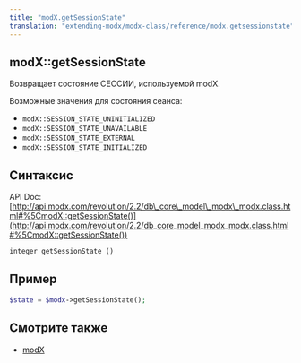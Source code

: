 ```yaml
---
title: "modX.getSessionState"
translation: "extending-modx/modx-class/reference/modx.getsessionstate"
---
```


## modX::getSessionState

Возвращает состояние СЕССИИ, используемой modX.

Возможные значения для состояния сеанса:

- `modX::SESSION_STATE_UNINITIALIZED`
- `modX::SESSION_STATE_UNAVAILABLE`
- `modX::SESSION_STATE_EXTERNAL`
- `modX::SESSION_STATE_INITIALIZED`

## Синтаксис

API Doc: [http://api.modx.com/revolution/2.2/db\_core\_model\_modx\_modx.class.html#%5CmodX::getSessionState()](http://api.modx.com/revolution/2.2/db_core_model_modx_modx.class.html#%5CmodX::getSessionState())

``` php
integer getSessionState ()
```

## Пример

``` php
$state = $modx->getSessionState();
```

## Смотрите также

- [modX](extending-modx/core-model/modx "modX")

